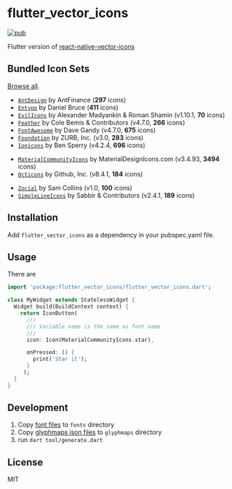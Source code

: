 # flutter_vector_icons

[![pub](https://img.shields.io/pub/v/flutter_vector_icons.svg)](https://pub.dartlang.org/packages/flutter_vector_icons)

Flutter version of [react-native-vector-icons](https://github.com/oblador/react-native-vector-icons)

## Bundled Icon Sets

[Browse all](https://oblador.github.io/react-native-vector-icons/).

* [`AntDesign`](https://ant.design/) by AntFinance (**297** icons)
* [`Entypo`](http://entypo.com) by Daniel Bruce (**411** icons) 
* [`EvilIcons`](http://evil-icons.io) by Alexander Madyankin & Roman Shamin (v1.10.1, **70** icons) 
* [`Feather`](http://feathericons.com) by Cole Bemis & Contributors (v4.7.0, **266** icons) 
* [`FontAwesome`](http://fortawesome.github.io/Font-Awesome/icons/) by Dave Gandy (v4.7.0, **675** icons)
* [`Foundation`](http://zurb.com/playground/foundation-icon-fonts-3) by ZURB, Inc. (v3.0, **283** icons)
* [`Ionicons`](https://ionicons.com/) by Ben Sperry (v4.2.4, **696** icons)
- [`MaterialCommunityIcons`](https://materialdesignicons.com/) by MaterialDesignIcons.com (v3.4.93, **3494** icons)
- [`Octicons`](http://octicons.github.com) by Github, Inc. (v8.4.1, **184** icons)
* [`Zocial`](http://zocial.smcllns.com/) by Sam Collins (v1.0, **100** icons)
* [`SimpleLineIcons`](https://simplelineicons.github.io/) by Sabbir & Contributors (v2.4.1, **189** icons)

## Installation

Add `flutter_vector_icons` as a dependency in your pubspec.yaml file.

## Usage

There are 

```dart
import 'package:flutter_vector_icons/flutter_vector_icons.dart';

class MyWidget extends StatelessWidget {
  Widget build(BuildContext context) {
    return IconButton(
      ///
      /// Variable name is the same as font name
      ///
      icon: Icon(MaterialCommunityIcons.star),

      onPressed: () {
        print('Star it');
      }
     );
  }
}
```

## Development

1. Copy [font files](https://github.com/oblador/react-native-vector-icons/tree/master/Fonts) to `fonts` directory
2. Copy [glyphmaps json files](https://github.com/oblador/react-native-vector-icons/tree/master/glyphmaps) to `glyphmaps` directory
3. run `dart tool/generate.dart`

## License

MIT
